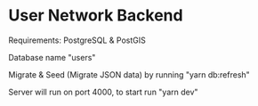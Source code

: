 
# User Network Backend

Requirements: PostgreSQL & PostGIS 

Database name "users"

Migrate & Seed (Migrate JSON data) by running "yarn db:refresh"

Server will run on port 4000, to start run "yarn dev"
